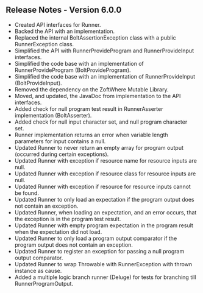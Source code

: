 ## Release Notes - Version 6.0.0

* Created API interfaces for Runner.
* Backed the API with an implementation.
* Replaced the internal BoltAssertionException class with a public RunnerException class.
* Simplified the API with RunnerProvideProgram and RunnerProvideInput interfaces.
* Simplified the code base with an implementation of RunnerProvideProgram (BoltProvideProgram).
* Simplified the code base with an implementation of RunnerProvideInput (BoltProvideInput).
* Removed the dependency on the ZoftWhere Mutable Library.
* Moved, and updated, the JavaDoc from implementation to the API interfaces.
* Added check for null program test result in RunnerAsserter implementation (BoltAsserter).
* Added check for null input character set, and null program character set.
* Runner implementation returns an error when variable length parameters for input contains a null.
* Updated Runner to never return an empty array for program output (occurred during certain exceptions).
* Updated Runner with exception if resource name for resource inputs are null.
* Updated Runner with exception if resource class for resource inputs are null.
* Updated Runner with exception if resource for resource inputs cannot be found.
* Updated Runner to only load an expectation if the program output does not contain an exception.
* Updated Runner, when loading an expectation, and an error occurs, that the exception is in the program test result.
* Updated Runner with empty program expectation in the program result when the expectation did not load.
* Updated Runner to only load a program output comparator if the program output does not contain an exception.
* Updated Runner to register an exception for passing a null program output comparator.
* Updated Runner to wrap Throwable with RunnerException with thrown instance as cause.
* Added a multiple logic branch runner (Deluge) for tests for branching till RunnerProgramOutput.
